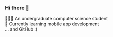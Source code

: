 ### Hi there 👋
👩🏻‍💻 An undergraduate computer science student  
📱 Currently learning mobile app development  
... and GitHub :)

